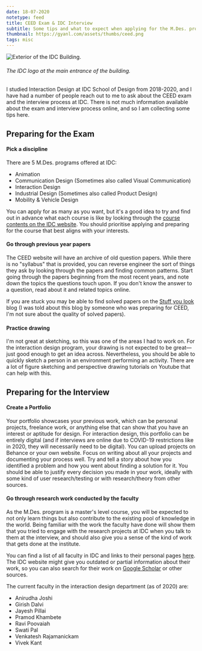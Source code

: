 ```yaml
---
date: 18-07-2020
notetype: feed
title: CEED Exam & IDC Interview
subtitle: Some tips and what to expect when applying for the M.Des. programs at IDC School of Design, IIT Bombay.
thumbnail: https://gyanl.com/assets/thumbs/ceed.png
tags: misc
---
```


![Exterior of the IDC Building.](https://gyanl.com/assets/idc-exterior.jpg)

###### The IDC logo at the main entrance of the building.

I studied Interaction Design at IDC School of Design from 2018-2020, and I have had a number of people reach out to me to ask about the CEED exam and the interview process at IDC. There is not much information available about the exam and interview process online, and so I am collecting some tips here.

## Preparing for the Exam

#### Pick a discipline
There are 5 M.Des. programs offered at IDC:

- Animation
- Communication Design (Sometimes also called Visual Communication)
- Interaction Design
- Industrial Design (Sometimes also called Product Design)
- Mobility & Vehicle Design

You can apply for as many as you want, but it's a good idea to try and find out in advance what each course is like by looking through the [course contents on the IDC website](http://www.idc.iitb.ac.in/academic/mdes-programs). You should prioritise applying and preparing for the course that best aligns with your interests.

#### Go through previous year papers
The CEED website will have an archive of old question papers. While there is no "syllabus" that is provided, you can reverse engineer the sort of things they ask by looking through the papers and finding common patterns. Start going through the papers beginning from the most recent years, and note down the topics the questions touch upon. If you don't know the answer to a question, read about it and related topics online. 

If you are stuck you may be able to find solved papers on the [Stuff you look](https://stuffyoulook.blogspot.com/p/ceed-mdes.html) blog (I was told about this blog by someone who was preparing for CEED, I'm not sure about the quality of solved papers).

#### Practice drawing
I'm not great at sketching, so this was one of the areas I had to work on. For the interaction design program, your drawing is not expected to be great—just good enough to get an idea across. Nevertheless, you should be able to quickly sketch a person in an environment performing an activity. There are a lot of figure sketching and perspective drawing tutorials on Youtube that can help with this.

## Preparing for the Interview

#### Create a Portfolio

Your portfolio showcases your previous work, which can be personal projects, freelance work, or anything else that can show that you have an interest or aptitude for design. For interaction design, this portfolio can be entirely digital (and if interviews are online due to COVID-19 restrictions like in 2020, they will necessarily need to be digital). You can upload projects on Behance or your own website. Focus on writing about all your projects and documenting your process well. Try and tell a story about how you identified a problem and how you went about finding a solution for it. You should be able to justify every decision you made in your work, ideally with some kind of user research/testing or with research/theory from other sources.

#### Go through research work conducted by the faculty

As the M.Des. program is a master's level course, you will be expected to not only learn things but also contribute to the existing pool of knowledge in the world. Being familiar with the work the faculty have done will show them that you tried to engage with the research projects at IDC when you talk to them at the interview, and should also give you a sense of the kind of work that gets done at the institute.

You can find a list of all faculty in IDC and links to their personal pages [here](http://www.idc.iitb.ac.in/people/faculty). The IDC website might give you outdated or partial information about their work, so you can also search for their work on [Google Scholar](https://scholar.google.com/) or other sources.

The current faculty in the interaction design department (as of 2020) are:

-   Anirudha Joshi
-   Girish Dalvi
-   Jayesh Pillai
-   Pramod Khambete
-   Ravi Poovaiah
-   Swati Pal
-   Venkatesh Rajamanickam
-   Vivek Kant
